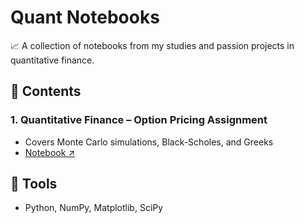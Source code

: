 # Quant Notebooks

📈 A collection of notebooks from my studies and passion projects in quantitative finance.

## 📘 Contents

### 1. Quantitative Finance – Option Pricing Assignment
- Covers Monte Carlo simulations, Black-Scholes, and Greeks
- [Notebook ↗️](./QuantFinance_Assignment1_Yanchuk.ipynb)

## 🔧 Tools
- Python, NumPy, Matplotlib, SciPy
